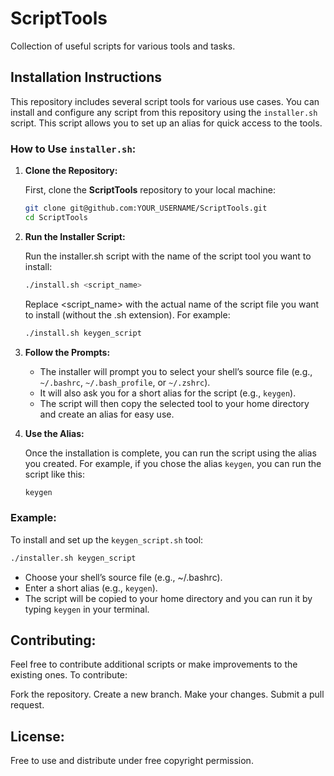 # ScriptTools

Collection of useful scripts for various tools and tasks.

##
## Installation Instructions

This repository includes several script tools for various use cases. You can install and configure any script from this repository using the `installer.sh` script. This script allows you to set up an alias for quick access to the tools.

### How to Use `installer.sh`:

1. **Clone the Repository:**

   First, clone the **ScriptTools** repository to your local machine:

   ```bash
   git clone git@github.com:YOUR_USERNAME/ScriptTools.git
   cd ScriptTools
   ```
1. **Run the Installer Script:**

    Run the installer.sh script with the name of the script tool you want to install:

    ```bash
    ./install.sh <script_name>
    ```
    Replace <script_name> with the actual name of the script file you want to install (without the .sh extension). For example:
    ```bash
    ./install.sh keygen_script
    ```
1. **Follow the Prompts:**

    - The installer will prompt you to select your shell’s source file (e.g., `~/.bashrc`, `~/.bash_profile`, or `~/.zshrc`).
    - It will also ask you for a short alias for the script (e.g., `keygen`).
    - The script will then copy the selected tool to your home directory and create an alias for easy use.
1. **Use the Alias:**

    Once the installation is complete, you can run the script using the alias you created. For example, if you chose the alias `keygen`, you can run the script like this:
    ```bash
    keygen
    ```

### Example:
To install and set up the `keygen_script.sh` tool:
```bash
./installer.sh keygen_script
```
- Choose your shell’s source file (e.g., ~/.bashrc).
- Enter a short alias (e.g., `keygen`).
- The script will be copied to your home directory and you can run it by typing `keygen` in your terminal.

##
## Contributing:
Feel free to contribute additional scripts or make improvements to the existing ones. To contribute:

Fork the repository.
Create a new branch.
Make your changes.
Submit a pull request.

##
## License:
Free to use and distribute under free copyright permission.
